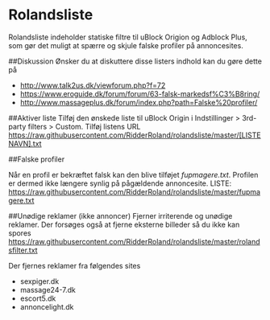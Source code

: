 # Rolandsliste
Rolandsliste indeholder statiske filtre til uBlock Origion og Adblock Plus, som gør det muligt at spærre og skjule falske profiler på annoncesites.

##Diskussion
Ønsker du at diskuttere disse listers indhold kan du gøre dette på 
* http://www.talk2us.dk/viewforum.php?f=72
* https://www.eroguide.dk/forum/forum/63-falsk-markedsf%C3%B8ring/
* http://www.massageplus.dk/forum/index.php?path=Falske%20profiler/

##Aktiver liste
Tilføj den ønskede liste til uBlock Origin i Indstillinger > 3rd-party filters > Custom. Tilføj listens URL
https://raw.githubusercontent.com/RidderRoland/rolandsliste/master/[LISTENAVN].txt

##Falske profiler

Når en profil er bekræftet falsk kan den blive tilføjet *fupmagere.txt*. Profilen er dermed ikke længere synlig på pågældende annoncesite.
LISTE: https://raw.githubusercontent.com/RidderRoland/rolandsliste/master/fupmagere.txt


##Unødige reklamer (ikke annoncer)
Fjerner irriterende og unødige reklamer. Der forsøges også at fjerne eksterne billeder så du ikke kan spores
https://raw.githubusercontent.com/RidderRoland/rolandsliste/master/rolandsfilter.txt

Der fjernes reklamer fra følgendes sites 
- sexpiger.dk
- massage24-7.dk
- escort5.dk
- annoncelight.dk


